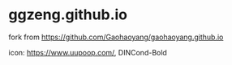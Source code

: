 # ggzeng.github.io
fork from https://github.com/Gaohaoyang/gaohaoyang.github.io

icon: https://www.uupoop.com/, DINCond-Bold
